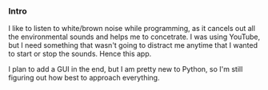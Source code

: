 ### Intro

I like to listen to white/brown noise while programming, as it cancels out all the environmental sounds and helps me to concetrate. I was using YouTube, but I need something that wasn't going to distract me anytime that I wanted to start or stop the sounds. Hence this app.

I plan to add a GUI in the end, but I am pretty new to Python, so I'm still figuring out how best to approach everything.
